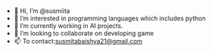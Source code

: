 - 👋 Hi, I’m @susmiita
- 👀 I’m interested in programming languages which includes python
- 🌱 I’m currently working in AI projects.
- 💞️ I’m looking to collaborate on developing game
- 📫 To contact:susmitabaishya21@gmail.com

<!---
susmiita/susmiita is a ✨ special ✨ repository because its `README.md` (this file) appears on your GitHub profile.
You can click the Preview link to take a look at your changes.
--->
